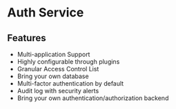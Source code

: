 # Auth Service

## Features

- Multi-application Support
- Highly configurable through plugins
- Granular Access Control List
- Bring your own database
- Multi-factor authentication by default
- Audit log with security alerts
- Bring your own authentication/authorization backend
  